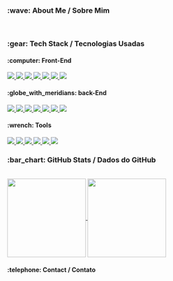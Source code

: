 ###

<h3>:wave: About Me / Sobre Mim</h3>
</br>
<h3>:gear: Tech Stack / Tecnologias Usadas</h3>
<h4>:computer: Front-End</h4>
<a href="https://github.com/">
  <img src="https://img.shields.io/badge/html5-%23E34F26.svg?style=for-the-badge&logo=html5&logoColor=white&color=2B213A" />
</a>

<a href="https://github.com/">
  <img src="https://img.shields.io/badge/css3-%231572B6.svg?style=for-the-badge&logo=css3&logoColor=white" />
</a>

<a href="https://github.com/">
  <img src="https://img.shields.io/badge/javascript-%23323330.svg?style=for-the-badge&logo=javascript&logoColor=%23F7DF1E" />
</a>

<a href="https://github.com/">
  <img src="https://img.shields.io/badge/react-%2320232a.svg?style=for-the-badge&logo=react&logoColor=%2361DAFB" />
</a>

<a href="https://github.com/">
  <img src="https://img.shields.io/badge/React_Router-CA4245?style=for-the-badge&logo=react-router&logoColor=white" />
</a>

<a href="https://github.com/">
  <img src="https://img.shields.io/badge/-jest-%23C21325?style=for-the-badge&logo=jest&logoColor=white" />
</a>

<a href="https://github.com/">
  <img src="https://img.shields.io/badge/redux-%23593d88.svg?style=for-the-badge&logo=redux&logoColor=white" />
</a>
</br>
<h4>:globe_with_meridians: back-End</h4>
<a href="https://github.com/">
  <img src="https://img.shields.io/badge/node.js-6DA55F?style=for-the-badge&logo=node.js&logoColor=white" />
</a>

<a href="https://github.com/">
  <img src="https://img.shields.io/badge/express.js-%23404d59.svg?style=for-the-badge&logo=express&logoColor=%2361DAFB" />
</a>

<a href="https://github.com/">
  <img src="https://img.shields.io/badge/-mocha-%238D6748?style=for-the-badge&logo=mocha&logoColor=white" />
</a>

<a href="https://github.com/">
  <img src="https://img.shields.io/badge/typescript-%23007ACC.svg?style=for-the-badge&logo=typescript&logoColor=white" />
</a>

<a href="https://github.com/">
  <img src="https://img.shields.io/badge/Sequelize-52B0E7?style=for-the-badge&logo=Sequelize&logoColor=white" />
</a>

<a href="https://github.com/">
  <img src="https://img.shields.io/badge/mysql-%2300f.svg?style=for-the-badge&logo=mysql&logoColor=white" />
</a>

<a href="https://github.com/">
  <img src="https://img.shields.io/badge/python-3670A0?style=for-the-badge&logo=python&logoColor=ffdd54" />
</a>

</br>
<h4>:wrench: Tools</h4>
<a href="https://github.com/">
  <img src="https://img.shields.io/badge/git-%23F05033.svg?style=for-the-badge&logo=git&logoColor=white" />
</a>

<a href="https://github.com/">
  <img src="https://img.shields.io/badge/github-%23121011.svg?style=for-the-badge&logo=github&logoColor=white" />
</a>

<a href="https://github.com/">
  <img src="https://img.shields.io/badge/docker-%230db7ed.svg?style=for-the-badge&logo=docker&logoColor=white" />
</a>

<a href="https://github.com/">
  <img src="https://img.shields.io/badge/heroku-%23430098.svg?style=for-the-badge&logo=heroku&logoColor=white" />
</a>

<a href="https://github.com/">
  <img src="https://img.shields.io/badge/Linux-FCC624?style=for-the-badge&logo=linux&logoColor=black" />
</a>

<a href="https://github.com/">
  <img src="https://img.shields.io/badge/shell_script-%23121011.svg?style=for-the-badge&logo=gnu-bash&logoColor=white" />
</a>
</br>
<h3>:bar_chart: GitHub Stats / Dados do GitHub</h3>
</br>
<a href="https://github.com/anuraghazra/github-readme-stats">
  <img align="center" height="180em" src="https://github-readme-stats.vercel.app/api?username=MiguelNS101&count_private=true&show_icons=true&theme=synthwave" />
</a>

<a href="https://github.com/anuraghazra/convoychat">
  <img align="center" height="180em" src="https://github-readme-stats.vercel.app/api/top-langs/?username=MiguelNS101&layout=compact&langs_count=10&theme=synthwave" />
</a>

<h4>:telephone: Contact / Contato</h4>
